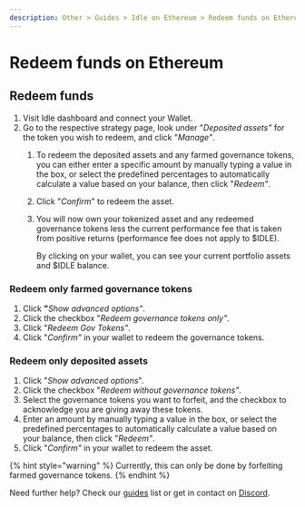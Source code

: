 ```yaml
---
description: Other > Guides > Idle on Ethereum > Redeem funds on Ethereum
---
```


# Redeem funds on Ethereum

## Redeem funds

1. Visit Idle dashboard and connect your Wallet.
2. Go to the respective strategy page, look under "_Deposited assets"_ for the token you wish to redeem, and click "_Manage"_.
   1. To redeem the deposited assets and any farmed governance tokens, you can either enter a specific amount by manually typing a value in the box, or select the predefined percentages to automatically calculate a value based on your balance, then click "_Redeem"_.
   2. Click "_Confirm_" to redeem the asset.
   3.  You will now own your tokenized asset and any redeemed governance tokens less the current performance fee that is taken from positive returns (performance fee does not apply to $IDLE).&#x20;

       By clicking on your wallet, you can see your current portfolio assets and $IDLE balance.

### Redeem only **farmed governance tokens**

1. Click **"**_Show advanced options"_.
2. Click the checkbox "_Redeem governance tokens only"_.
3. Click "_Redeem Gov Tokens"_.
4. Click "_Confirm"_ in your wallet to redeem the governance tokens.

### Redeem only **deposited assets**

1. Click "_Show advanced options_".
2. Click the checkbox "_Redeem without governance tokens"_.
3. Select the governance tokens you want to forfeit, and the checkbox to acknowledge you are giving away these tokens.
4. Enter an amount by manually typing a value in the box, or select the predefined percentages to automatically calculate a value based on your balance, then click "_Redeem"_.
5. Click "_Confirm"_ in your wallet to redeem the asset.

{% hint style="warning" %}
Currently, this can only be done by forfeiting farmed governance tokens.
{% endhint %}



Need further help? Check our [guides](../) list or get in contact on [Discord](https://discord.com/invite/mpySAJp).
